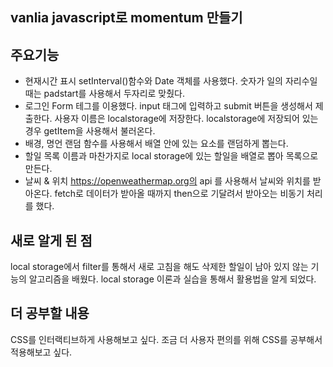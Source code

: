 ## vanlia javascript로 momentum 만들기

## 주요기능
- 현재시간 표시
setInterval()함수와 Date 객체를 사용했다. 숫자가 일의 자리수일 때는 padstart를 사용해서 두자리로 맞췄다.
- 로그인
Form 테그를 이용했다. input 태그에 입력하고 submit 버튼을 생성해서 제출한다. 사용자 이름은 localstorage에 저장한다. localstorage에 저장되어 있는 경우 getItem을 사용해서 불러온다.
- 배경, 명언
랜덤 함수를 사용해서 배열 안에 있는 요소를 랜덤하게 뽑는다.
- 할일 목록
이름과 마찬가지로 local storage에 있는 할일을 배열로 뽑아 목록으로 만든다. 
- 날씨 & 위치
https://openweathermap.org의 api 를 사용해서 날씨와 위치를 받아온다. fetch로 데이터가 받아올 때까지 then으로 기달려서 받아오는 비동기 처리를 했다.

## 새로 알게 된 점
local storage에서 filter를 통해서 새로 고침을 해도 삭제한 할일이 남아 있지 않는 기능의 알고리즘을 배웠다.
local storage 이론과 실습을 통해서 활용법을 알게 되었다.

## 더 공부할 내용
CSS를 인터랙티브하게 사용해보고 싶다. 조금 더 사용자 편의를 위해 CSS를 공부해서 적용해보고 싶다.
